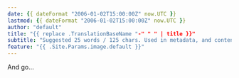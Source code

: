 ```yaml
---
date: {{ dateFormat "2006-01-02T15:00:00Z" now.UTC }}
lastmod: {{ dateFormat "2006-01-02T15:00:00Z" now.UTC }}
author: "default"
title: "{{ replace .TranslationBaseName "-" " " | title }}"
subtitle: "Suggested 25 words / 125 chars. Used in metadata, and content summaries."
feature: "{{ .Site.Params.image.default }}"
---
```


And go...
